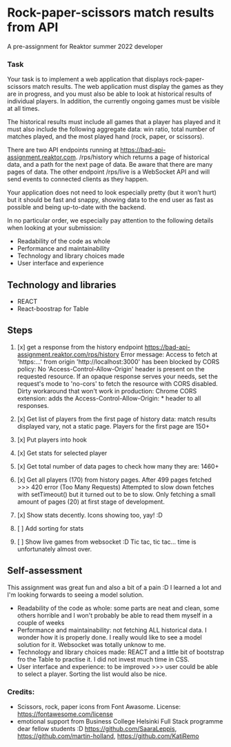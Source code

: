 # Rock-paper-scissors match results from API

A pre-assignment for Reaktor summer 2022 developer 


### Task

Your task is to implement a web application that displays rock-paper-scissors match results. The web application must display the games as they are in progress, and you must also be able to look at historical results of individual players. In addition, the currently ongoing games must be visible at all times.

The historical results must include all games that a player has played and it must also include the following aggregate data: win ratio, total number of matches played, and the most played hand (rock, paper, or scissors).

There are two API endpoints running at https://bad-api-assignment.reaktor.com. /rps/history which returns a page of historical data, and a path for the next page of data. Be aware that there are many pages of data. The other endpoint /rps/live is a WebSocket API and will send events to connected clients as they happen.

Your application does not need to look especially pretty (but it won’t hurt) but it should be fast and snappy, showing data to the end user as fast as possible and being up-to-date with the backend.

In no particular order, we especially pay attention to the following details when looking at your submission:

- Readability of the code as whole
- Performance and maintainability
- Technology and library choices made
- User interface and experience

## Technology and libraries
- REACT
- React-boostrap for Table

## Steps
1. [x] get a response from the history endpoint https://bad-api-assignment.reaktor.com/rps/history
Error message:
Access to fetch at 'https:...' from origin 'http://localhost:3000' has been blocked by CORS policy: No 'Access-Control-Allow-Origin' header is present on the requested resource. If an opaque response serves your needs, set the request's mode to 'no-cors' to fetch the resource with CORS disabled.
Dirty workaround that won't work in production:
Chrome CORS extension: adds the Access-Control-Allow-Origin: * header to all responses.

2. [x] Get list of players from the first page of history data: match results displayed vary, not a static page. Players for the first page are 150+
3. [x] Put players into hook
4. [x] Get stats for selected player
5. [x] Get total number of data pages to check how many they are: 1460+
6. [x] Get all players (170) from history pages. After 499 pages fetched >>> 420 error (Too Many Requests)
Attempted to slow down fetches with setTimeout() but it turned out to be to slow. Only fetching a small amount of pages (20) at first stage of development.
7. [x] Show stats decently. Icons showing too, yay! :D
8. [ ] Add sorting for stats
9. [ ] Show live games from websocket :D Tic tac, tic tac...  time is unfortunately almost over.

## Self-assessment

This assignment was great fun and also a bit of a pain :D
I learned a lot and I'm looking forwards to seeing a model solution. 

- Readability of the code as whole: some parts are neat and clean, some others horrible and I won't probably be able to read them myself in a couple of weeks
- Performance and maintainability: not fetching ALL historical data. I wonder how it is properly done. I really would like to see a model solution for it. Websocket was totally unknow to me.
- Technology and library choices made: REACT and a little bit of bootstrap fro the Table to practise it. I did not invest much time in CSS.
-  User interface and experience: to be improved >>> user could be able to select a player. Sorting the list would also be nice.



### Credits:

- Scissors, rock, paper icons from Font Awasome. License: https://fontawesome.com/license
- emotional support from Business College Helsinki Full Stack programme dear fellow students :D https://github.com/SaaraLeppis, https://github.com/martin-holland, https://github.com/KatiRemo